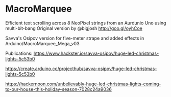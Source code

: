 # MacroMarquee
Efficient text scrolling across 8 NeoPixel strings from an Aurdunio Uno using multi-bit-bang
Original version by @bigjosh http://goo.gl/oyhCoe


Savva's Osipov version for five-meter strape and added effects
in Arduino/MacroMarquee_Mega_v03

Publications:
https://www.hackster.io/savva-osipov/huge-led-christmas-lights-5c53b0

https://create.arduino.cc/projecthub/savva-osipov/huge-led-christmas-lights-5c53b0

https://hackernoon.com/unbelievably-huge-led-christmas-lights-coming-to-our-house-this-holiday-season-7028c24a9036
